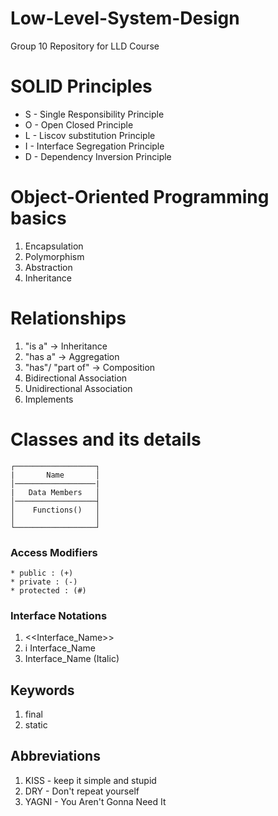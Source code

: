 # Low-Level-System-Design
Group 10 Repository for LLD Course

# SOLID Principles

* S - Single Responsibility Principle
* O - Open Closed Principle
* L - Liscov substitution Principle
* I - Interface Segregation Principle
* D - Dependency Inversion Principle

# Object-Oriented Programming basics

1. Encapsulation
2. Polymorphism
3. Abstraction
4. Inheritance

# Relationships

1. "is a" -> Inheritance
2. "has a" -> Aggregation
3. "has"/ "part of" -> Composition
4. Bidirectional Association
5. Unidirectional Association
6. Implements

# Classes and its details
	┌──────────────────┐
	|       Name       │  
	│──────────────────|   
    |   Data Members   │  
	│──────────────────┤  
	│    Functions()   │  
	│                  │  
	└──────────────────┘        

### Access Modifiers
    * public : (+)
    * private : (-)
    * protected : (#)

### Interface Notations
1. <<Interface_Name>>
2. i Interface_Name
3. Interface_Name (Italic)

## Keywords
1. final
2. static

## Abbreviations
1. KISS - keep it simple and stupid
2. DRY - Don't repeat yourself
3. YAGNI - You Aren't Gonna Need It 
